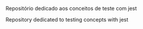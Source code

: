Repositório dedicado aos conceitos de teste com jest

Repository dedicated to testing concepts with jest
